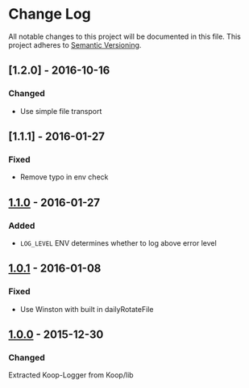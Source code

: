 # Change Log
All notable changes to this project will be documented in this file.
This project adheres to [Semantic Versioning](http://semver.org/).

## [1.2.0] - 2016-10-16
### Changed
* Use simple file transport

## [1.1.1] - 2016-01-27
### Fixed
* Remove typo in env check

## [1.1.0] - 2016-01-27
### Added
* `LOG_LEVEL` ENV determines whether to log above error level

## [1.0.1] - 2016-01-08
### Fixed
* Use Winston with built in dailyRotateFile

## [1.0.0] - 2015-12-30
### Changed
Extracted Koop-Logger from Koop/lib

[1.1.0]: https://www.github.com/koopjs/koop-logger/compare/v1.1.1..v1.2.0
[1.1.0]: https://www.github.com/koopjs/koop-logger/compare/v1.0.1..v1.1.0
[1.0.1]: https://www.github.com/koopjs/koop-logger/compare/v1.0.0..v1.0.1
[1.0.0]: https://www.github.com/koopjs/koop-logger/tree/v1.0.0
